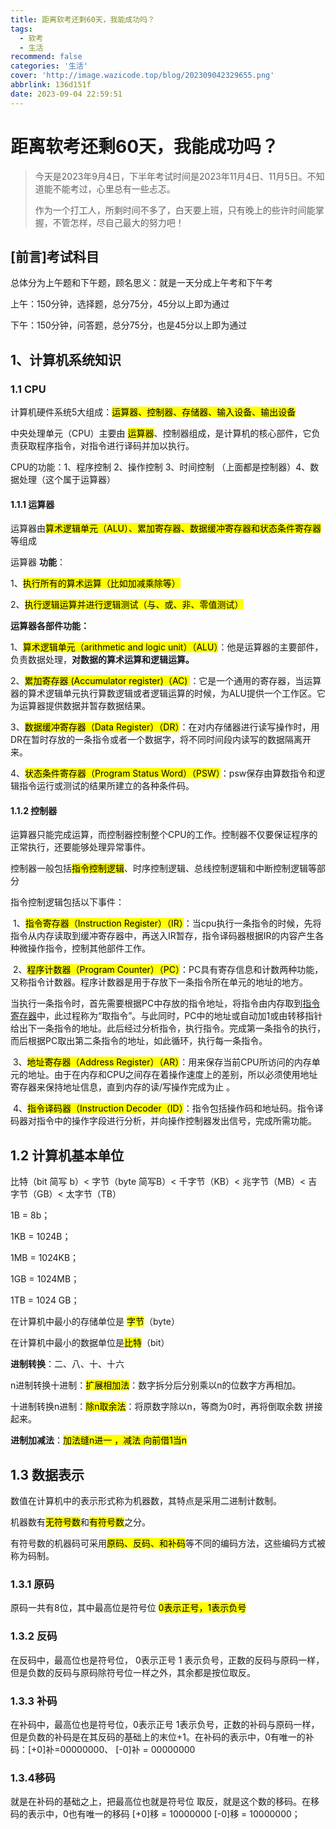 ```yaml
---
title: 距离软考还剩60天，我能成功吗？
tags:
  - 软考
  - 生活
recommend: false
categories: '生活'
cover: 'http://image.wazicode.top/blog/202309042329655.png'
abbrlink: 136d151f
date: 2023-09-04 22:59:51
---
```


# 距离软考还剩60天，我能成功吗？

> 今天是2023年9月4日，下半年考试时间是2023年11月4日、11月5日。不知道能不能考过，心里总有一些忐忑。
>
> 作为一个打工人，所剩时间不多了，白天要上班，只有晚上的些许时间能掌握，不管怎样，尽自己最大的努力吧！

## [前言]考试科目

总体分为上午题和下午题，顾名思义：就是一天分成上午考和下午考

上午：150分钟，选择题，总分75分，45分以上即为通过

下午：150分钟，问答题，总分75分，也是45分以上即为通过

## 1、计算机系统知识

### 1.1 CPU

计算机硬件系统5大组成：<mark>运算器、控制器、存储器、输入设备、输出设备</mark>

中央处理单元（CPU）主要由 <mark>运算器</mark>、控制器组成，是计算机的核心部件，它负责获取程序指令，对指令进行译码并加以执行。

CPU的功能：1、程序控制 2、操作控制 3、时间控制 （上面都是控制器）4、数据处理（这个属于运算器）

#### 1.1.1 运算器

运算器由<mark>算术逻辑单元（ALU）、累加寄存器、数据缓冲寄存器和状态条件寄存器</mark>等组成

运算器 **功能**：

1、<mark>执行所有的算术运算（比如加减乘除等）</mark>

2、<mark>执行逻辑运算并进行逻辑测试（与、或、非、零值测试）</mark>

**运算器各部件功能：**

  1、<mark>算术逻辑单元（arithmetic and logic unit）（ALU）</mark>：他是运算器的主要部件，负责数据处理，**对数据的算术运算和逻辑运算。**

  2、<mark>累加寄存器 (Accumulator register)（AC) </mark>：它是一个通用的寄存器，当运算器的算术逻辑单元执行算数逻辑或者逻辑运算的时候，为ALU提供一个工作区。它为运算器提供数据并暂存数据结果。

  3、<mark>数据缓冲寄存器（Data Register）（DR）</mark>：在对内存储器进行读写操作时，用DR在暂时存放的一条指令或者一个数据字，将不同时间段内读写的数据隔离开来。

  4、<mark>状态条件寄存器（Program Status Word）（PSW）</mark>：psw保存由算数指令和逻辑指令运行或测试的结果所建立的各种条件码。

#### 1.1.2 控制器

运算器只能完成运算，而控制器控制整个CPU的工作。控制器不仅要保证程序的正常执行，还要能够处理异常事件。

控制器一般包括<mark>指令控制逻辑</mark>、时序控制逻辑、总线控制逻辑和中断控制逻辑等部分

指令控制逻辑包括以下事件：

​	1、<mark>指令寄存器（Instruction Register）（IR）</mark>：当cpu执行一条指令的时候，先将指令从内存读取到缓冲寄存器中，再送入IR暂存，指令译码器根据IR的内容产生各种微操作指令，控制其他部件工作。

​	2、<mark>程序计数器（Program Counter）（PC）</mark>：PC具有寄存信息和计数两种功能，又称指令计数器。程序计数器是用于存放下一条指令所在单元的地址的地方。

当执行一条指令时，首先需要根据PC中存放的指令地址，将指令由内存取到[指令寄存器](https://baike.baidu.com/item/指令寄存器/3219483?fromModule=lemma_inlink)中，此过程称为“取指令”。与此同时，PC中的地址或自动加1或由转移指针给出下一条指令的地址。此后经过分析指令，执行指令。完成第一条指令的执行，而后根据PC取出第二条指令的地址，如此循环，执行每一条指令。

​	3、<mark>地址寄存器（Address Register）（AR）</mark>：用来保存当前CPU所访问的内存单元的地址。由于在内存和CPU之间存在着操作速度上的差别，所以必须使用地址寄存器来保持地址信息，直到内存的读/写操作完成为止 。

​	4、<mark>指令译码器（Instruction Decoder（ID）</mark>：指令包括操作码和地址码。指令译码器对指令中的操作字段进行分析，并向操作控制器发出信号，完成所需功能。

## 1.2 计算机基本单位

比特（bit 简写 b）< 字节（byte 简写B）< 千字节（KB）< 兆字节（MB）< 吉字节（GB）< 太字节（TB）

1B = 8b；

1KB = 1024B；

1MB = 1024KB；

1GB = 1024MB；

1TB = 1024 GB；

在计算机中最小的存储单位是 <mark>字节</mark>（byte）

在计算机中最小的数据单位是<mark>比特</mark>（bit）



**进制转换**：二、八、十、十六

n进制转换十进制：<mark>扩展相加法</mark>：数字拆分后分别乘以n的位数字方再相加。

十进制转换n进制：<mark>除n取余法</mark>：将原数字除以n，等商为0时，再将倒取余数 拼接起来。

**进制加减法**：<mark>加法缝n进一  ，减法 向前借1当n</mark>

## 1.3 数据表示

数值在计算机中的表示形式称为机器数，其特点是采用二进制计数制。

机器数有<mark>无符号数</mark>和<mark>有符号数</mark>之分。

有符号数的机器码可采用<mark>原码、反码、和补码</mark>等不同的编码方法，这些编码方式被称为码制。

### 1.3.1 原码

原码一共有8位，其中最高位是符号位  <mark>0表示正号，1表示负号</mark>

### 1.3.2 反码

在反码中，最高位也是符号位， 0表示正号 1 表示负号，正数的反码与原码一样，但是负数的反码与原码除符号位一样之外，其余都是按位取反。

### 1.3.3 补码

在补码中，最高位也是符号位，0表示正号 1表示负号，正数的补码与原码一样，但是负数的补码是在其反码的基础上的末位+1。在补码的表示中，0有唯一的补码：[+0]补=00000000、 [-0]补 = 00000000

### 1.3.4移码

就是在补码的基础之上，把最高位也就是符号位 取反，就是这个数的移码。在移码的表示中，0也有唯一的移码 [+0]移 = 10000000   [-0]移 = 10000000；



